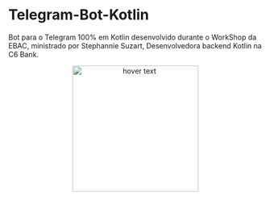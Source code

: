 # Telegram-Bot-Kotlin

Bot para o Telegram 100% em Kotlin desenvolvido durante o WorkShop da EBAC, ministrado por Stephannie Suzart, Desenvolvedora backend Kotlin na C6 Bank.
<p align="center">
  <img src="https://cdn.discordapp.com/attachments/558087898705166346/913961732853092402/Screenshot_20211126-220421_Telegram.jpg" width="250" title="hover text">
</p>
